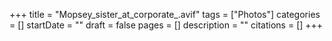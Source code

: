 +++
title = "Mopsey_sister_at_corporate_.avif"
tags = ["Photos"]
categories = []
startDate = ""
draft = false
pages = []
description = ""
citations = []
+++
